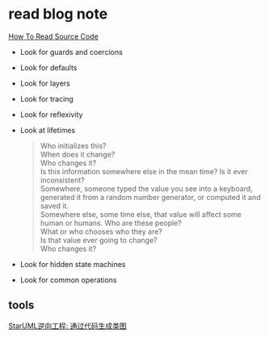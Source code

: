 # read blog note

[How To Read Source Code](https://github.com/aredridel/how-to-read-code/blob/master/how-to-read-code.md)

- Look for guards and coercions
- Look for defaults
- Look for layers
- Look for tracing
- Look for reflexivity
- Look at lifetimes
  > Who initializes this?  
When does it change?  
Who changes it?  
Is this information somewhere else in the mean time? 
Is it ever inconsistent?  
Somewhere, someone typed the value you see into a keyboard, generated it from a random number generator, or computed it and saved it.    
Somewhere else, some time else, that value will affect some human or humans.   Who are these people?    
What or who chooses who they are?  
Is that value ever going to change?  
Who changes it?  

- Look for hidden state machines
- Look for common operations

## tools
[StarUML逆向工程: 通过代码生成类图](https://blog.csdn.net/qq_20480611/article/details/51287038) 